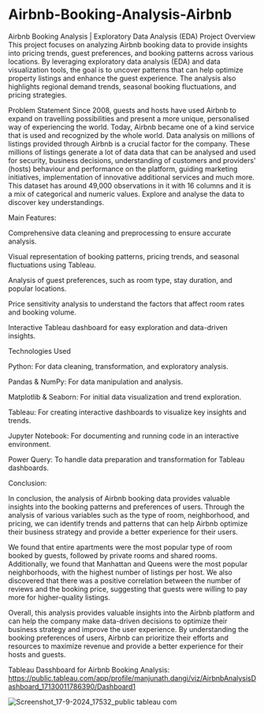# Airbnb-Booking-Analysis-Airbnb
Airbnb Booking Analysis | Exploratory Data Analysis (EDA)
Project Overview
This project focuses on analyzing Airbnb booking data to provide insights into pricing trends, guest preferences, and booking patterns across various locations. By leveraging exploratory data analysis (EDA) and data visualization tools, the goal is to uncover patterns that can help optimize property listings and enhance the guest experience. The analysis also highlights regional demand trends, seasonal booking fluctuations, and pricing strategies.

Problem Statement
Since 2008, guests and hosts have used Airbnb to expand on travelling possibilities and present a more unique, personalised way of experiencing the world. Today, Airbnb became one of a kind service that is used and recognized by the whole world. Data analysis on millions of listings provided through Airbnb is a crucial factor for the company. These millions of listings generate a lot of data data that can be analysed and used for security, business decisions, understanding of customers and providers' (hosts) behaviour and performance on the platform, guiding marketing initiatives, implementation of innovative additional services and much more. This dataset has around 49,000 observations in it with 16 columns and it is a mix of categorical and numeric values. Explore and analyse the data to discover key understandings.

Main Features:

Comprehensive data cleaning and preprocessing to ensure accurate analysis.

Visual representation of booking patterns, pricing trends, and seasonal fluctuations using Tableau.

Analysis of guest preferences, such as room type, stay duration, and popular locations.

Price sensitivity analysis to understand the factors that affect room rates and booking volume.

Interactive Tableau dashboard for easy exploration and data-driven insights.

Technologies Used

Python: For data cleaning, transformation, and exploratory analysis.

Pandas & NumPy: For data manipulation and analysis.

Matplotlib & Seaborn: For initial data visualization and trend exploration.

Tableau: For creating interactive dashboards to visualize key insights and trends.

Jupyter Notebook: For documenting and running code in an interactive environment.

Power Query: To handle data preparation and transformation for Tableau dashboards.

Conclusion:

In conclusion, the analysis of Airbnb booking data provides valuable insights into the booking patterns and preferences of users. Through the analysis of various variables such as the type of room, neighborhood, and pricing, we can identify trends and patterns that can help Airbnb optimize their business strategy and provide a better experience for their users.

We found that entire apartments were the most popular type of room booked by guests, followed by private rooms and shared rooms. Additionally, we found that Manhattan and Queens were the most popular neighborhoods, with the highest number of listings per host. We also discovered that there was a positive correlation between the number of reviews and the booking price, suggesting that guests were willing to pay more for higher-quality listings.

Overall, this analysis provides valuable insights into the Airbnb platform and can help the company make data-driven decisions to optimize their business strategy and improve the user experience. By understanding the booking preferences of users, Airbnb can prioritize their efforts and resources to maximize revenue and provide a better experience for their hosts and guests.

Tableau Dasshboard for Airbnb Booking Analysis:
https://public.tableau.com/app/profile/manjunath.dangi/viz/AirbnbAnalysisDashboard_17130011786390/Dashboard1

![Screenshot_17-9-2024_17532_public tableau com](https://github.com/user-attachments/assets/aa99ca96-e8c9-43a8-b724-8cb19199ff1b)


